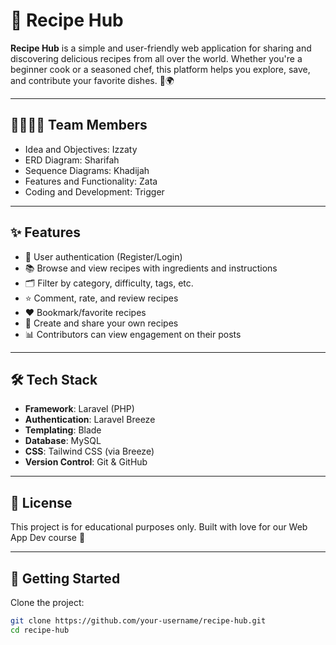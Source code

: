 # 🍳 Recipe Hub

**Recipe Hub** is a simple and user-friendly web application for sharing and discovering delicious recipes from all over the world. Whether you're a beginner cook or a seasoned chef, this platform helps you explore, save, and contribute your favorite dishes. 🥘🌍

---

## 🫱🏼‍🫲🏻 Team Members

- Idea and Objectives: Izzaty
- ERD Diagram: Sharifah
- Sequence Diagrams: Khadijah
- Features and Functionality: Zata
- Coding and Development: Trigger

---

## ✨ Features

- 🔐 User authentication (Register/Login)
- 📚 Browse and view recipes with ingredients and instructions
- 🗂️ Filter by category, difficulty, tags, etc.
- ⭐ Comment, rate, and review recipes
- ❤️ Bookmark/favorite recipes
- 📝 Create and share your own recipes
- 📊 Contributors can view engagement on their posts

---

## 🛠️ Tech Stack

- **Framework**: Laravel (PHP)
- **Authentication**: Laravel Breeze
- **Templating**: Blade
- **Database**: MySQL
- **CSS**: Tailwind CSS (via Breeze)
- **Version Control**: Git & GitHub

---

## 📄 License

This project is for educational purposes only. Built with love for our Web App Dev course 💖

---

## 🚀 Getting Started

Clone the project:

```bash
git clone https://github.com/your-username/recipe-hub.git
cd recipe-hub


